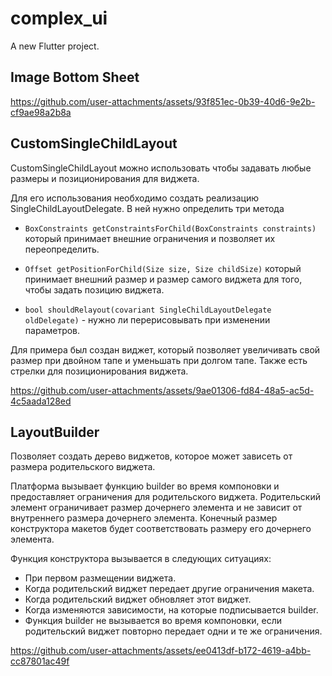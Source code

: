 # complex_ui

A new Flutter project.

## Image Bottom Sheet

https://github.com/user-attachments/assets/93f851ec-0b39-40d6-9e2b-cf9ae98a2b8a

## CustomSingleChildLayout

CustomSingleChildLayout можно использовать чтобы задавать любые размеры и позиционирования для виджета.

Для его использования необходимо создать реализацию SingleChildLayoutDelegate.
В ней нужно определить три метода
- `BoxConstraints getConstraintsForChild(BoxConstraints constraints)` который принимает внешние ограничения и позволяет их переопределить.

- `Offset getPositionForChild(Size size, Size childSize)` который принимает внешний размер и размер самого виджета для того, чтобы задать позицию виджета.

- `bool shouldRelayout(covariant SingleChildLayoutDelegate oldDelegate)` - нужно ли перерисовывать при изменении параметров.

Для примера был создан виджет, который позволяет увеличивать свой размер при двойном тапе и уменьшать при долгом тапе. Также есть стрелки для позиционирования виджета.

https://github.com/user-attachments/assets/9ae01306-fd84-48a5-ac5d-4c5aada128ed


## LayoutBuilder


Позволяет создать дерево виджетов, которое может зависеть от размера родительского виджета.

Платформа вызывает функцию builder во время компоновки и предоставляет ограничения для родительского виджета. Родительский элемент ограничивает размер дочернего элемента и не зависит от внутреннего размера дочернего элемента. Конечный размер конструктора макетов будет соответствовать размеру его дочернего элемента.

Функция конструктора вызывается в следующих ситуациях:

- При первом размещении виджета.
- Когда родительский виджет передает другие ограничения макета.
- Когда родительский виджет обновляет этот виджет.
- Когда изменяются зависимости, на которые подписывается builder.
- Функция builder не вызывается во время компоновки, если родительский виджет повторно передает одни и те же ограничения.

https://github.com/user-attachments/assets/ee0413df-b172-4619-a4bb-cc87801ac49f


